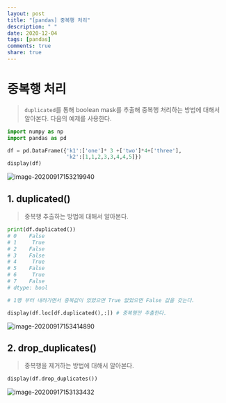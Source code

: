 ```yaml
---
layout: post
title: "[pandas] 중복행 처리"
description: " "
date: 2020-12-04
tags: [pandas]
comments: true
share: true
---
```



# 중복행 처리

> `duplicated`를 통해 boolean mask를 추출해 중복행 처리하는 방법에 대해서 알아본다. 다음의 예제를 사용한다.

```python
import numpy as np
import pandas as pd

df = pd.DataFrame({'k1':['one']* 3 +['two']*4+['three'],
                   'k2':[1,1,2,3,3,4,4,5]})
display(df)
```

![image-20200917153219940](markdown-images/image-20200917153219940.png)



## 1. duplicated()

> 중복행 추출하는 방법에 대해서 알아본다.

```python
print(df.duplicated())
# 0    False
# 1     True
# 2    False
# 3    False
# 4     True
# 5    False
# 6     True
# 7    False
# dtype: bool

# 1행 부터 내려가면서 중복값이 있었으면 True 없었으면 False 값을 갖는다.
```

```python
display(df.loc[df.duplicated(),:]) # 중복행만 추출한다.
```

![image-20200917153414890](markdown-images/image-20200917153414890.png)



## 2. drop_duplicates()

> 중복행을 제거하는 방법에 대해서 알아본다.

```python
display(df.drop_duplicates())
```

![image-20200917153133432](markdown-images/image-20200917153133432.png)

